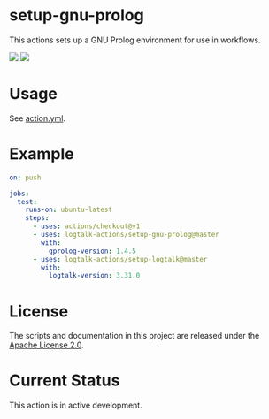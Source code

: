 # setup-gnu-prolog

This actions sets up a GNU Prolog environment for use in workflows.

![](https://github.com/logtalk-actions/setup-gnu-prolog/workflows/Test/badge.svg)
![](https://github.com/logtalk-actions/setup-gnu-prolog/workflows/Logtalk/badge.svg)

# Usage

See [action.yml](action.yml).

# Example

```yml
on: push

jobs:
  test:
    runs-on: ubuntu-latest
    steps:
      - uses: actions/checkout@v1
      - uses: logtalk-actions/setup-gnu-prolog@master
        with:
          gprolog-version: 1.4.5
      - uses: logtalk-actions/setup-logtalk@master
        with:
          logtalk-version: 3.31.0
```

# License

The scripts and documentation in this project are released under the [Apache License 2.0](LICENSE).

# Current Status

This action is in active development.
